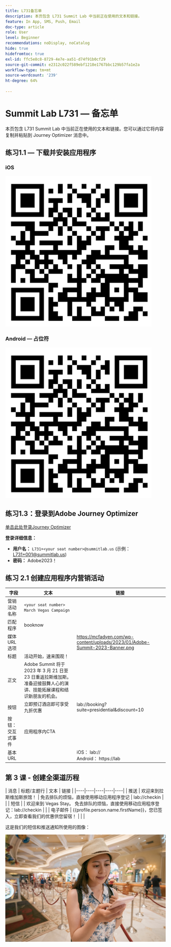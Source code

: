 ```yaml
---
title: L731备忘单
description: 本页包含 L731 Summit Lab 中当前正在使用的文本和链接。
feature: In App, SMS, Push, Email
doc-type: article
role: User
level: Beginner
recommendations: noDisplay, noCatalog
hide: true
hidefromtoc: true
exl-id: ffc5e8c8-8729-4e7e-aa51-d74f91b0cf29
source-git-commit: e2312c022f589ebf1218e1767bbc129b57fa1e2a
workflow-type: tm+mt
source-wordcount: '239'
ht-degree: 64%

---
```


# Summit Lab L731  — 备忘单

本页包含 L731 Summit Lab 中当前正在使用的文本和链接。您可以通过它将内容复制并粘贴到 Journey Optimizer 消息中。

## 练习1.1 — 下载并安装应用程序

### iOS

![iOS的二维码](/help/assets/lab731-ios-qr-code.png)

### Android — 占位符

![适用于Android的二维码](/help/assets/lab731-ios-qr-code.png)


## 练习1.3：登录到Adobe Journey Optimizer

[单击此处登录Journey Optimizer](https://experience.adobe.com/#/@techmarketingdemos/sname:summit-2023-ajo-lab/journey-optimizer/home)

**登录详细信息：**

* **用户名：** `L731+<your seat number>@summitlab.us` (示例： L731+001@summitlab.us)
* **密码：** Adobe2023！


## 练习 2.1 创建应用程序内营销活动



| 字段 | 文本 | 链接 |
|----|----|----|
| 营销活动名称 | `<your seat number> March Vegas Campaign` |  |
| 匹配程序 | booknow |  |
| 媒体 URL 选项 |  | https://mcfadyen.com/wp-content/uploads/2023/01/Adobe-Summit-2023-Banner.png |
| 标题 | 活动开始，速来围观！ |  |
| 正文 | Adobe Summit 将于 2023 年 3 月 21 日至 23 日重返拉斯维加斯。准备迎接鼓舞人心的演讲、技能拓展课程和结识新朋友的机会。 |  |
| 按钮 | 立即预订酒店即可享受九折优惠 | lab://booking?suite=presidential&amp;discount=10 |
| 按钮：交互式事件 | 应用程序内CTA |  |
| 基本 URL |  | iOS： lab:// <br>Android： https://lab |



## 第 3 课 - 创建全渠道历程

| 消息 | 标题/主题行 | 文本 | 链接 |
|----|----|----|----|----|
| 推送 | 欢迎来到拉斯维加斯旅馆！ | 免去排队的烦恼，直接使用移动应用程序登记 | lab://checkin |  |
| 短信 |  | 欢迎来到 Vegas Stay。 免去排队的烦恼，直接使用移动应用程序登记：lab://checkin |  |
| 电子邮件 | {{profile.person.name.firstName}}，您已签入，立即查看我们的优惠供您留宿！ |  |  |


这是我们的短信和推送通知所使用的图像：

![在线登记](/help/assets/vegas_online_check_in.jpg)
